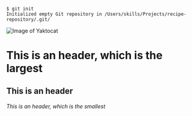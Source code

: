 ```
$ git init
Initialized empty Git repository in /Users/skills/Projects/recipe-repository/.git/
```

![Image of Yaktocat](https://octodex.github.com/images/yaktocat.png)

# This is an header, which is the largest
## This is an header
###### This is an header, which is the smallest
